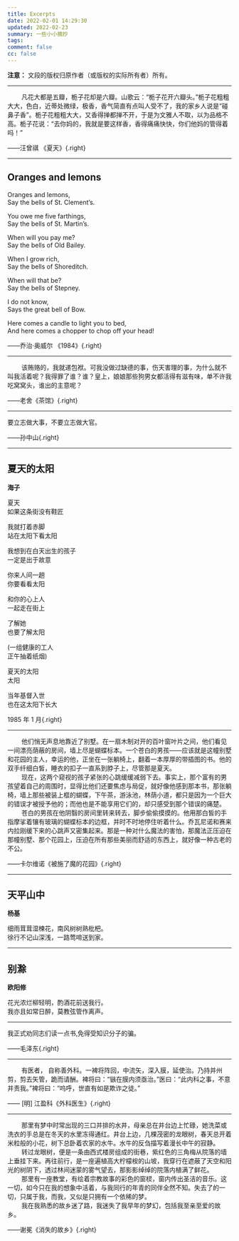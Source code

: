 ```yaml
---
title: Excerpts
date: 2022-02-01 14:29:30
updated: 2022-02-23
summary: 一些小小摘抄
tags:
comment: false
cc: false
---
```


**注意：** 文段的版权归原作者（或版权的实际所有者）所有。

---

<div class="serif">
&nbsp&nbsp&nbsp&nbsp&nbsp&nbsp&nbsp&nbsp凡花大都是五瓣，栀子花却是六瓣。山歌云：“栀子花开六瓣头。”栀子花粗粗大大，色白，近蒂处微绿，极香，香气简直有点叫人受不了，我的家乡人说是“碰鼻子香”。栀子花粗粗大大，又香得掸都掸不开，于是为文雅人不取，以为品格不高。栀子花说：“去你妈的，我就是要这样香，香得痛痛快快，你们他妈的管得着吗！”
</div>

——汪曾祺 《夏天》{.right}

---

<div class="center">

## Oranges and lemons

<div class="serif">

Oranges and lemons,<br>
Say the bells of St. Clement’s.

You owe me five farthings,<br>
Say the bells of St. Martin’s.

When will you pay me?<br>
Say the bells of Old Bailey.

When I grow rich,<br>
Say the bells of Shoreditch.

When will that be?<br>
Say the bells of Stepney.

I do not know,<br>
Says the great bell of Bow.

Here comes a candle to light you to bed,<br>
And here comes a chopper to chop off your head!

</div></div>

——乔治·奥威尔 《1984》{.right}

---

<div class="serif">
&nbsp&nbsp&nbsp&nbsp&nbsp&nbsp&nbsp&nbsp该贿赂的，我就递包袱。可我没做过缺德的事，伤天害理的事，为什么就不叫我活着呢？我得罪了谁？谁？皇上，娘娘那些狗男女都活得有滋有味，单不许我吃窝窝头，谁出的主意呢？
</div>

——老舍《茶馆》{.right}

---

<div class="serif">
要立志做大事，不要立志做大官。
</div>

——孙中山{.right}

---

<div class="center">

## 夏天的太阳

**海子**

<div class="serif">
夏天<br>
如果这条街没有鞋匠

我就打着赤脚<br>
站在太阳下看太阳

我想到在白天出生的孩子<br>
一定是出于故意

你来人间一趟<br>
你要看看太阳

和你的心上人<br>
一起走在街上

了解她<br>
也要了解太阳

(一组健康的工人<br>
正午抽着纸烟)

夏天的太阳<br>
太阳

当年基督入世<br>
也在这太阳下长大
</div>
</div>

$1985$ 年 $1$ 月{.right}

---

<div class="serif">
&nbsp&nbsp&nbsp&nbsp&nbsp&nbsp&nbsp&nbsp他们悄无声息地靠近了别墅。在一扇木制对开的百叶窗叶片之间，他们看见一间漂亮荫蔽的房间，墙上尽是蝴蝶标本。一个苍白的男孩——应该就是这幢别墅和花园的主人，幸运的他，正坐在一张躺椅上，翻着一本厚厚的带插图的书。他的双手纤细白皙，睡衣的扣子一直系到脖子上，尽管那是夏天。
</div>

<div class="serif">
&nbsp&nbsp&nbsp&nbsp&nbsp&nbsp&nbsp&nbsp现在，这两个窥视的孩子紧张的心跳缓缓减弱下去。事实上，那个富有的男孩望着自己的周围时，显得比他们还要焦虑与局促，就好像他感到那本书，那张躺椅，墙上那些被装上框的蝴蝶，下午茶，游泳池，林荫小道，都只是因为一个巨大的错误才被授予他的；而他也是不能享用它们的，却只感受到那个错误的痛楚。
</div>

<div class="serif">
&nbsp&nbsp&nbsp&nbsp&nbsp&nbsp&nbsp&nbsp苍白的男孩在他阴翳的房间里转来转去，脚步偷偷摸摸的。他用那白皙的手指摩挲着镶有玻璃的蝴蝶标本的边框，并时不时地停住听着什么。乔瓦尼诺和赛来内拉刚缓下来的心跳声又密集起来。那是一种对什么魔法的害怕，那魔法正压迫在那幢别墅、那个花园上，压迫在所有那些美丽而舒适的东西上，就好像一种古老的不公。
</div>

——卡尔维诺《被施了魔的花园》{.right}

---

<div class="center">

## 天平山中

**杨基**

<div class="serif">
细雨茸茸湿楝花，南风树树熟枇杷。<br>
徐行不记山深浅，一路莺啼送到家。
</div>
</div>

---

<div class="center">

## 别滁

**欧阳修**

<div class="serif">
花光浓烂柳轻明，酌酒花前送我行。<br>
我亦且如常日醉，莫教弦管作离声。 
</div>
</div>

---

<div class="serif">
我正式劝同志们读一点书,免得受知识分子的骗。
</div>

——毛泽东{.right}

---

<div class="serif">
&nbsp&nbsp&nbsp&nbsp&nbsp&nbsp&nbsp&nbsp有医者， 自称善外科。一裨将阵回，中流矢，深入膜，延使治。乃持并州剪，剪去矢管，跪而请酬。裨将曰：“镞在膜内须亟治。”医曰：“此内科之事，不意并责我。”裨将曰：“呜呼，世直有如是欺诈之徒。” 
</div>

—— [明] 江盈科《外科医生》{.right}

---

<div class="serif">
&nbsp&nbsp&nbsp&nbsp&nbsp&nbsp&nbsp&nbsp那里有梦中时常出现的三口并排的水井，母亲总在井台边上忙碌，她洗菜或洗衣的手总是在冬天的水里冻得通红。井台上边，几棵茂密的龙眼树，春天总开着米粒般的小花，树下总卧着农家的水牛。水牛的反刍描写着漫长中午的寂静。
</div>

<div class="serif">
&nbsp&nbsp&nbsp&nbsp&nbsp&nbsp&nbsp&nbsp转过龙眼树，便是一条由西式楼房组成的街巷，紫红色的三角梅从院落的墙上垂挂下来。再往前行，是一座遍植高大柠檬桉的山坡，我穿行在遮蔽了天空和阳光的树阴下，透过林间迷蒙的雾气望去，那影影绰绰的院落内植满了鲜花。
</dev>

<div class="serif">
&nbsp&nbsp&nbsp&nbsp&nbsp&nbsp&nbsp&nbsp那里有一座教堂，有绘着宗教故事的彩色的窗棂，窗内传出圣洁的音乐。这一切，如今只在我的想象中活着，与我同行的年青的同伴全然不知。失去了的一切，只属于我，而我，又似是只拥有一个依稀的梦。
<div>

<div class="serif">
&nbsp&nbsp&nbsp&nbsp&nbsp&nbsp&nbsp&nbsp我在我熟悉的故乡迷了路，我迷失了我早年的梦幻，包括我至亲至爱的故乡。
<div>

——谢冕《消失的故乡》{.right}